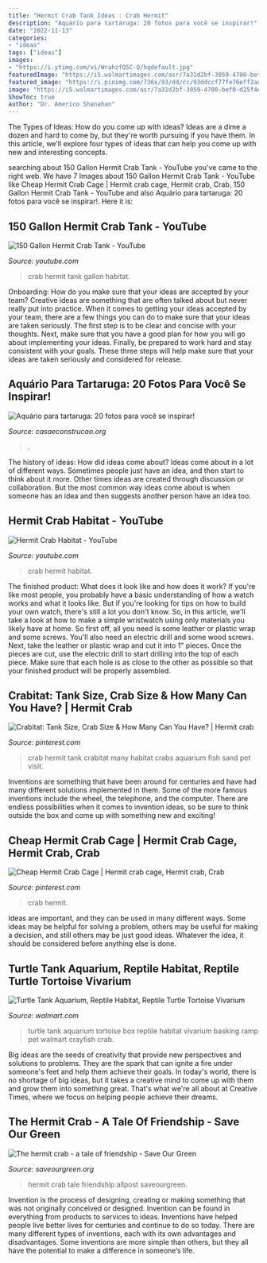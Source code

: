 ```yaml
---
title: "Hermit Crab Tank Ideas : Crab Hermit"
description: "Aquário para tartaruga: 20 fotos para você se inspirar!"
date: "2022-11-13"
categories:
- "ideas"
tags: ["ideas"]
images:
- "https://i.ytimg.com/vi/WrahzfQ5C-Q/hqdefault.jpg"
featuredImage: "https://i5.walmartimages.com/asr/7a31d2bf-3059-4700-bef0-d25f4ee87339_1.b84df465a024b730efd32bee1a2ced53.jpeg"
featured_image: "https://i.pinimg.com/736x/93/dd/cc/93ddccf77fe76eff2ad95d752b0a20ab--hermit-crab-tank-hermit-crabs.jpg"
image: "https://i5.walmartimages.com/asr/7a31d2bf-3059-4700-bef0-d25f4ee87339_1.b84df465a024b730efd32bee1a2ced53.jpeg"
ShowToc: true
author: "Dr. Americo Shanahan"
---
```



The Types of Ideas: How do you come up with ideas?
Ideas are a dime a dozen and hard to come by, but they're worth pursuing if you have them. In this article, we'll explore four types of ideas that can help you come up with new and interesting concepts.

	

		
searching about 150 Gallon Hermit Crab Tank - YouTube you've came to the right web. We have 7 Images about 150 Gallon Hermit Crab Tank - YouTube like Cheap Hermit Crab Cage | Hermit crab cage, Hermit crab, Crab, 150 Gallon Hermit Crab Tank - YouTube and also Aquário para tartaruga: 20 fotos para você se inspirar!. Here it is:
		
    
## 150 Gallon Hermit Crab Tank - YouTube

<img loading=lazy src="https://i.ytimg.com/vi/WrahzfQ5C-Q/hqdefault.jpg" onerror="this.onerror=null;this.src='https://tse1.mm.bing.net/th?id=OIP.hHd1x9TIHhTToRwMUixilgHaFj&amp;pid=15.1';" alt="150 Gallon Hermit Crab Tank - YouTube">

_Source: youtube.com_

>crab hermit tank gallon habitat. 

	

Onboarding: How do you make sure that your ideas are accepted by your team?
Creative ideas are something that are often talked about but never really put into practice. When it comes to getting your ideas accepted by your team, there are a few things you can do to make sure that your ideas are taken seriously. The first step is to be clear and concise with your thoughts. Next, make sure that you have a good plan for how you will go about implementing your ideas. Finally, be prepared to work hard and stay consistent with your goals. These three steps will help make sure that your ideas are taken seriously and considered for release.

    
## Aquário Para Tartaruga: 20 Fotos Para Você Se Inspirar!

<img loading=lazy src="https://casaeconstrucao.org/wp-content/uploads/2017/05/aquario-para-tartaruga-16.jpg" onerror="this.onerror=null;this.src='https://tse3.mm.bing.net/th?id=OIP.RYxqMULlPfkvnpBMKe5q_wHaFj&amp;pid=15.1';" alt="Aquário para tartaruga: 20 fotos para você se inspirar!">

_Source: casaeconstrucao.org_

>. 

	

The history of ideas: How did ideas come about?
Ideas come about in a lot of different ways. Sometimes people just have an idea, and then start to think about it more. Other times ideas are created through discussion or collaboration. But the most common way ideas come about is when someone has an idea and then suggests another person have an idea too.

    
## Hermit Crab Habitat - YouTube

<img loading=lazy src="https://i.ytimg.com/vi/ubDkM4JUsDs/maxresdefault.jpg" onerror="this.onerror=null;this.src='https://tse4.mm.bing.net/th?id=OIP.6u87cPzmnD57aJ11uW-fnAHaEK&amp;pid=15.1';" alt="Hermit Crab Habitat - YouTube">

_Source: youtube.com_

>crab hermit habitat. 

	

The finished product: What does it look like and how does it work?
If you're like most people, you probably have a basic understanding of how a watch works and what it looks like. But if you're looking for tips on how to build your own watch, there's still a lot you don't know.  So, in this article, we'll take a look at how to make a simple wristwatch using only materials you likely have at home. 
So first off, all you need is some leather or plastic wrap and some screws. You'll also need an electric drill and some wood screws. Next, take the leather or plastic wrap and cut it into 1" pieces. Once the pieces are cut, use the electric drill to start drilling into the top of each piece. Make sure that each hole is as close to the other as possible so that your finished product will be properly assembled.

    
## Crabitat: Tank Size, Crab Size &amp; How Many Can You Have? | Hermit Crab

<img loading=lazy src="https://i.pinimg.com/736x/93/dd/cc/93ddccf77fe76eff2ad95d752b0a20ab--hermit-crab-tank-hermit-crabs.jpg" onerror="this.onerror=null;this.src='https://tse2.mm.bing.net/th?id=OIP.EGJIX6Z3Uy6a9lT9nna8HwHaCw&amp;pid=15.1';" alt="Crabitat: Tank Size, Crab Size &amp; How Many Can You Have? | Hermit crab">

_Source: pinterest.com_

>crab hermit tank crabitat many habitat crabs aquarium fish sand pet visit. 

	

Inventions are something that have been around for centuries and have had many different solutions implemented in them. Some of the more famous inventions include the wheel, the telephone, and the computer. There are endless possibilities when it comes to invention ideas, so be sure to think outside the box and come up with something new and exciting!

    
## Cheap Hermit Crab Cage | Hermit Crab Cage, Hermit Crab, Crab

<img loading=lazy src="https://i.pinimg.com/736x/0b/60/dd/0b60ddb92e0c54b87eb4adbfd02efb90.jpg" onerror="this.onerror=null;this.src='https://tse4.mm.bing.net/th?id=OIP.8cixm-SMOWPIC_vp-56TfgHaHa&amp;pid=15.1';" alt="Cheap Hermit Crab Cage | Hermit crab cage, Hermit crab, Crab">

_Source: pinterest.com_

>crab hermit. 

	

Ideas are important, and they can be used in many different ways. Some ideas may be helpful for solving a problem, others may be useful for making a decision, and still others may be just good ideas. Whatever the idea, it should be considered before anything else is done.

    
## Turtle Tank Aquarium, Reptile Habitat, Reptile Turtle Tortoise Vivarium

<img loading=lazy src="https://i5.walmartimages.com/asr/7a31d2bf-3059-4700-bef0-d25f4ee87339_1.b84df465a024b730efd32bee1a2ced53.jpeg" onerror="this.onerror=null;this.src='https://tse4.mm.bing.net/th?id=OIP.deX0jRZ6pVEmmhoTtyQs5QHaHa&amp;pid=15.1';" alt="Turtle Tank Aquarium, Reptile Habitat, Reptile Turtle Tortoise Vivarium">

_Source: walmart.com_

>turtle tank aquarium tortoise box reptile habitat vivarium basking ramp pet walmart crayfish crab. 

	

Big ideas are the seeds of creativity that provide new perspectives and solutions to problems. They are the spark that can ignite a fire under someone's feet and help them achieve their goals. In today's world, there is no shortage of big ideas, but it takes a creative mind to come up with them and grow them into something great. That's what we're all about at Creative Times, where we focus on helping people achieve their dreams.

    
## The Hermit Crab - A Tale Of Friendship - Save Our Green

<img loading=lazy src="https://saveourgreen.org/allpost/wp-content/uploads/2013/10/Thehermitcrab.jpg" onerror="this.onerror=null;this.src='https://tse2.mm.bing.net/th?id=OIP.R0kCIGWhBJEWNxvI8l9RSgHaDK&amp;pid=15.1';" alt="The hermit crab - a tale of friendship - Save Our Green">

_Source: saveourgreen.org_

>hermit crab tale friendship allpost saveourgreen. 

	

Invention is the process of designing, creating or making something that was not originally conceived or designed. Invention can be found in everything from products to services to ideas. Inventions have helped people live better lives for centuries and continue to do so today. There are many different types of inventions, each with its own advantages and disadvantages. Some inventions are more simple than others, but they all have the potential to make a difference in someone’s life.

